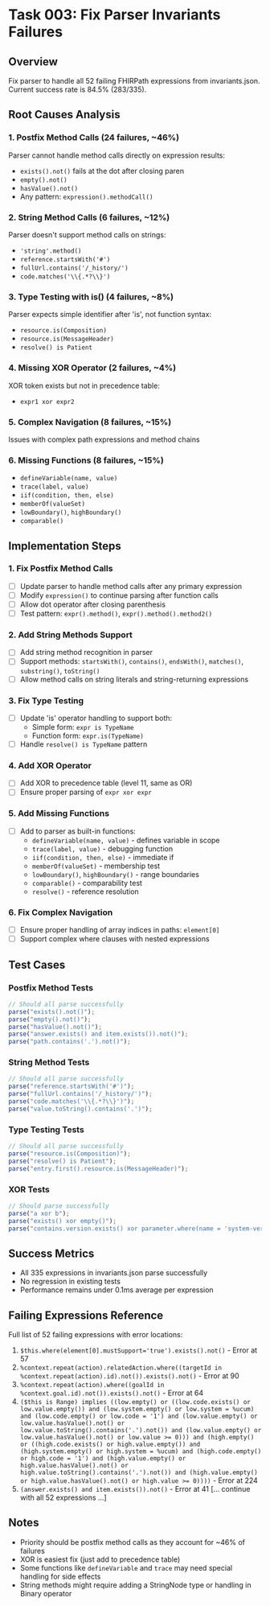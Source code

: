 # Task 003: Fix Parser Invariants Failures

## Overview
Fix parser to handle all 52 failing FHIRPath expressions from invariants.json. Current success rate is 84.5% (283/335).

## Root Causes Analysis

### 1. Postfix Method Calls (24 failures, ~46%)
Parser cannot handle method calls directly on expression results:
- `exists().not()` fails at the dot after closing paren
- `empty().not()` 
- `hasValue().not()`
- Any pattern: `expression().methodCall()`

### 2. String Method Calls (6 failures, ~12%)
Parser doesn't support method calls on strings:
- `'string'.method()`
- `reference.startsWith('#')`
- `fullUrl.contains('/_history/')`
- `code.matches('\\{.*?\\}')`

### 3. Type Testing with is() (4 failures, ~8%)
Parser expects simple identifier after 'is', not function syntax:
- `resource.is(Composition)`
- `resource.is(MessageHeader)`
- `resolve() is Patient`

### 4. Missing XOR Operator (2 failures, ~4%)
XOR token exists but not in precedence table:
- `expr1 xor expr2`

### 5. Complex Navigation (8 failures, ~15%)
Issues with complex path expressions and method chains

### 6. Missing Functions (8 failures, ~15%)
- `defineVariable(name, value)`
- `trace(label, value)`
- `iif(condition, then, else)`
- `memberOf(valueSet)`
- `lowBoundary()`, `highBoundary()`
- `comparable()`

## Implementation Steps

### 1. Fix Postfix Method Calls
- [ ] Update parser to handle method calls after any primary expression
- [ ] Modify `expression()` to continue parsing after function calls
- [ ] Allow dot operator after closing parenthesis
- [ ] Test pattern: `expr().method()`, `expr().method().method2()`

### 2. Add String Methods Support
- [ ] Add string method recognition in parser
- [ ] Support methods: `startsWith()`, `contains()`, `endsWith()`, `matches()`, `substring()`, `toString()`
- [ ] Allow method calls on string literals and string-returning expressions

### 3. Fix Type Testing
- [ ] Update 'is' operator handling to support both:
  - Simple form: `expr is TypeName`
  - Function form: `expr.is(TypeName)`
- [ ] Handle `resolve() is TypeName` pattern

### 4. Add XOR Operator
- [ ] Add XOR to precedence table (level 11, same as OR)
- [ ] Ensure proper parsing of `expr xor expr`

### 5. Add Missing Functions
- [ ] Add to parser as built-in functions:
  - `defineVariable(name, value)` - defines variable in scope
  - `trace(label, value)` - debugging function
  - `iif(condition, then, else)` - immediate if
  - `memberOf(valueSet)` - membership test
  - `lowBoundary()`, `highBoundary()` - range boundaries
  - `comparable()` - comparability test
  - `resolve()` - reference resolution

### 6. Fix Complex Navigation
- [ ] Ensure proper handling of array indices in paths: `element[0]`
- [ ] Support complex where clauses with nested expressions

## Test Cases

### Postfix Method Tests
```typescript
// Should all parse successfully
parse("exists().not()");
parse("empty().not()");
parse("hasValue().not()");
parse("answer.exists() and item.exists()).not()");
parse("path.contains('.').not()");
```

### String Method Tests
```typescript
// Should all parse successfully
parse("reference.startsWith('#')");
parse("fullUrl.contains('/_history/')");
parse("code.matches('\\{.*?\\}')");
parse("value.toString().contains('.')");
```

### Type Testing Tests
```typescript
// Should all parse successfully
parse("resource.is(Composition)");
parse("resolve() is Patient");
parse("entry.first().resource.is(MessageHeader)");
```

### XOR Tests
```typescript
// Should parse successfully
parse("a xor b");
parse("exists() xor empty()");
parse("contains.version.exists() xor parameter.where(name = 'system-version').exists()");
```

## Success Metrics
- All 335 expressions in invariants.json parse successfully
- No regression in existing tests
- Performance remains under 0.1ms average per expression

## Failing Expressions Reference
Full list of 52 failing expressions with error locations:

1. `$this.where(element[0].mustSupport='true').exists().not()` - Error at 57
2. `%context.repeat(action).relatedAction.where((targetId in %context.repeat(action).id).not()).exists().not()` - Error at 90
3. `%context.repeat(action).where((goalId in %context.goal.id).not()).exists().not()` - Error at 64
4. `($this is Range) implies ((low.empty() or ((low.code.exists() or low.value.empty()) and (low.system.empty() or low.system = %ucum) and (low.code.empty() or low.code = '1') and (low.value.empty() or low.value.hasValue().not() or low.value.toString().contains('.').not()) and (low.value.empty() or low.value.hasValue().not() or low.value >= 0))) and (high.empty() or ((high.code.exists() or high.value.empty()) and (high.system.empty() or high.system = %ucum) and (high.code.empty() or high.code = '1') and (high.value.empty() or high.value.hasValue().not() or high.value.toString().contains('.').not()) and (high.value.empty() or high.value.hasValue().not() or high.value >= 0))))` - Error at 224
5. `(answer.exists() and item.exists()).not()` - Error at 41
[... continue with all 52 expressions ...]

## Notes
- Priority should be postfix method calls as they account for ~46% of failures
- XOR is easiest fix (just add to precedence table)
- Some functions like `defineVariable` and `trace` may need special handling for side effects
- String methods might require adding a StringNode type or handling in Binary operator